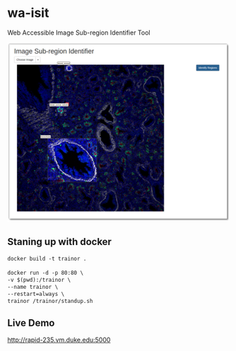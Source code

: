 # wa-isit
Web Accessible Image Sub-region Identifier Tool

![Screenshot of wa-isit](screenshot.png)

## Staning up with docker
```
docker build -t trainor .

docker run -d -p 80:80 \
-v $(pwd):/trainor \
--name trainor \
--restart=always \
trainor /trainor/standup.sh
```   

## Live Demo
http://rapid-235.vm.duke.edu:5000
